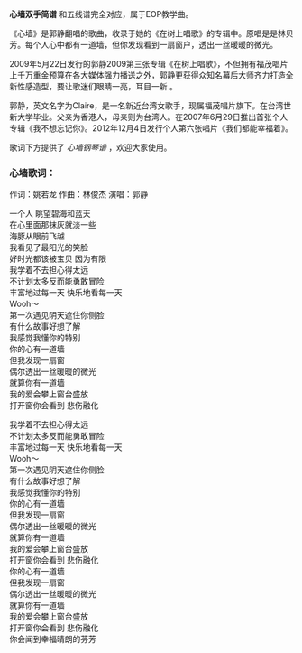 

**心墙双手简谱** 和五线谱完全对应，属于EOP教学曲。  
  
《心墙》是郭静翻唱的歌曲，收录于她的《在树上唱歌》的专辑中。原唱是是林贝芳。每个人心中都有一道墙，但你发现看到一扇窗户，透出一丝暖暖的微光。  
  
2009年5月22日发行的郭静2009第三张专辑《在树上唱歌》，不但拥有福茂唱片上千万重金预算在各大媒体强力播送之外，郭静更获得众知名幕后大师齐力打造全新性感造型，要让歌迷们眼睛一亮，耳目一新
。  
  
郭静，英文名字为Claire，是一名新近台湾女歌手，现属福茂唱片旗下。在台湾世新大学毕业。父亲为香港人，母亲则为台湾人。在2007年6月29日推出首张个人专辑《我不想忘记你》。2012年12月4日发行个人第六张唱片《我们都能幸福着》。  
  
歌词下方提供了 _心墙钢琴谱_ ，欢迎大家使用。

### 心墙歌词：

作词：姚若龙 作曲：林俊杰 演唱：郭静

一个人 眺望碧海和蓝天  
在心里面那抹灰就淡一些  
海豚从眼前飞越  
我看见了最阳光的笑脸  
好时光都该被宝贝 因为有限  
我学着不去担心得太远  
不计划太多反而能勇敢冒险  
丰富地过每一天 快乐地看每一天  
Wooh～  
第一次遇见阴天遮住你侧脸  
有什么故事好想了解  
我感觉我懂你的特别  
你的心有一道墙  
但我发现一扇窗  
偶尔透出一丝暖暖的微光  
就算你有一道墙  
我的爱会攀上窗台盛放  
打开窗你会看到 悲伤融化  
  
我学着不去担心得太远  
不计划太多反而能勇敢冒险  
丰富地过每一天 快乐地看每一天  
Wooh～  
第一次遇见阴天遮住你侧脸  
有什么故事好想了解  
我感觉我懂你的特别  
你的心有一道墙  
但我发现一扇窗  
偶尔透出一丝暖暖的微光  
就算你有一道墙  
我的爱会攀上窗台盛放  
打开窗你会看到 悲伤融化  
你的心有一道墙  
但我发现一扇窗  
偶尔透出一丝暖暖的微光  
就算你有一道墙  
我的爱会攀上窗台盛放  
打开窗你会看到 悲伤融化  
你会闻到幸福晴朗的芬芳

